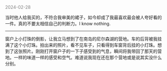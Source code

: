 
<span style="color: gray;">2024-02-28</span>

当时他人给我买的，不符合我审美的裙子，如今却成了我最喜欢最会被人夸好看的一件。真的不要太相信自己的判断力。I know nothing.

------------

窗户上小灯珠的倒影，让我立马想到了在南岛的尼尔森湖的营地。车的后背被我挂满了这个小灯珠。拍出来的照片，看不见车子，只看得到车窗背后挂的小灯珠。想到了这张照片。刚刚打开窗户子的一下子感受到的气息，瞬间将我带回了那天的营地。一样的味道一样的感受和空气。难道说我现在还在那个营地或是说其实没什么分别。